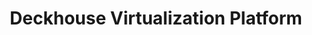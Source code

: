 ---
title: "Deckhouse Virtualization Platform"
permalink: en/virtualization-platform/documentation/user/resource-managment/images.html
---